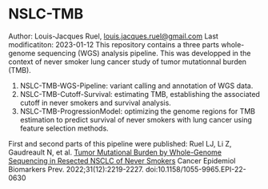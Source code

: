 # NSLC-TMB
  Author: Louis-Jacques Ruel, louis.jacques.ruel@gmail.com
  Last modificatiton: 2023-01-12
  This repository contains a three parts whole-genome sequencing (WGS) analysis pipeline.
  This was developped in the context of never smoker lung cancer study of tumor mutationnal burden (TMB).
  1. NSLC-TMB-WGS-Pipeline: variant calling and annotation of WGS data.
  2. NSLC-TMB-Cutoff-Survival: estimating TMB, establishing the associated cutoff in never smokers and survival analysis.
  3. NSLC-TMB-ProgressionModel: optimizing the genome regions for TMB estimation to predict survival of never smokers with lung cancer using feature selection methods.

First and second parts of this pipeline were published:
Ruel LJ, Li Z, Gaudreault N, et al. [Tumor Mutational Burden by Whole-Genome Sequencing in Resected NSCLC of Never Smokers](https://aacrjournals.org/cebp/article/31/12/2219/711115/Tumor-Mutational-Burden-by-Whole-Genome-Sequencing) Cancer Epidemiol Biomarkers Prev. 2022;31(12):2219-2227. doi:10.1158/1055-9965.EPI-22-0630
